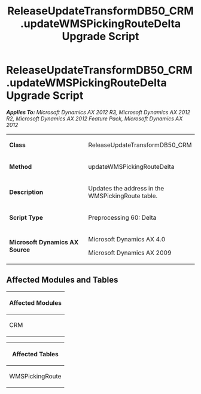 ﻿---
title: ReleaseUpdateTransformDB50_CRM.updateWMSPickingRouteDelta Upgrade Script
TOCTitle: ReleaseUpdateTransformDB50_CRM.updateWMSPickingRouteDelta Upgrade Script
ms:assetid: 8b1b3b1b-c1c3-4b84-8d96-5001e40487ad
ms:mtpsurl: https://msdn.microsoft.com/en-us/library/JJ736423(v=AX.60)
ms:contentKeyID: 49709612
ms.date: 05/18/2015
mtps_version: v=AX.60
---

# ReleaseUpdateTransformDB50\_CRM.updateWMSPickingRouteDelta Upgrade Script 


_**Applies To:** Microsoft Dynamics AX 2012 R3, Microsoft Dynamics AX 2012 R2, Microsoft Dynamics AX 2012 Feature Pack, Microsoft Dynamics AX 2012_

<table>
<colgroup>
<col style="width: 50%" />
<col style="width: 50%" />
</colgroup>
<tbody>
<tr class="odd">
<td><p><strong>Class</strong></p></td>
<td><p>ReleaseUpdateTransformDB50_CRM</p></td>
</tr>
<tr class="even">
<td><p><strong>Method</strong></p></td>
<td><p>updateWMSPickingRouteDelta</p></td>
</tr>
<tr class="odd">
<td><p><strong>Description</strong></p></td>
<td><p>Updates the address in the WMSPickingRoute table.</p></td>
</tr>
<tr class="even">
<td><p><strong>Script Type</strong></p></td>
<td><p>Preprocessing 60: Delta</p></td>
</tr>
<tr class="odd">
<td><p><strong>Microsoft Dynamics AX Source</strong></p></td>
<td><p>Microsoft Dynamics AX 4.0</p>
<p>Microsoft Dynamics AX 2009</p></td>
</tr>
</tbody>
</table>


## Affected Modules and Tables

<table>
<colgroup>
<col style="width: 100%" />
</colgroup>
<thead>
<tr class="header">
<th><p>Affected Modules</p></th>
</tr>
</thead>
<tbody>
<tr class="odd">
<td><p>CRM</p></td>
</tr>
</tbody>
</table>


<table>
<colgroup>
<col style="width: 100%" />
</colgroup>
<thead>
<tr class="header">
<th><p>Affected Tables</p></th>
</tr>
</thead>
<tbody>
<tr class="odd">
<td><p>WMSPickingRoute</p></td>
</tr>
</tbody>
</table>

  


